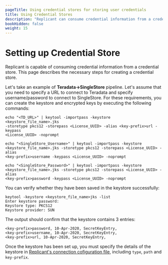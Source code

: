 ```yaml
---
pageTitle: Using credential stores for storing user credentials
title: Using Credential Stores
description: "Replicant can consume credential information from a credential store. This page describes the necessary steps for creating a credential store."
bookHidden: false
weight: 15
---
```


# Setting up Credential Store
Replicant is capable of consuming credential information from a credential store. This page describes the necessary steps for creating a credential store.

Let's take an example of **Teradata->SingleStore** pipeline. Let's assume that you need to specify a URL to connect to Teradata and specify username/password to connect to SingleStore. For these requirements, you can create the keystore and encrypted keys by executing the following commands:

```shell
echo "<TD_URL>" | keytool -importpass -keystore <keystore_file_name>.jks
-storetype pkcs12 -storepass <License_UUID> -alias <key-prefix>url -keypass
<License_UUID> -noprompt
```

```shell
echo "<SingleStore_Username>" | keytool -importpass -keystore
<keystore_file_name>.jks -storetype pkcs12 -storepass <License_UUID> -alias
<key-prefix>username -keypass <License_UUID> -noprompt
```

```shell
echo "<SingleStore_Password>" | keytool -importpass -keystore
<keystore_file_name>.jks -storetype pkcs12 -storepass <License_UUID> -alias
<key-prefix>password -keypass <License_UUID> -noprompt
```

You can verify whether they have been saved in the keystore successfully:

```shell
keytool -keystore <keystore_file_name>jks -list
Enter keystore password:
Keystore type: PKCS12
Keystore provider: SUN
```

The output should confirm that the keystore contains 3 entries:

```
<key-prefix>password, 10-Apr-2020, SecretKeyEntry,
<key-prefix>username, 10-Apr-2020, SecretKeyEntry,
<key-prefix>url, 10-Apr-2020, SecretKeyEntry,
```

Once the keystore has been set up, you must specify the details of the keystore in [Replicant's connection cofiguration file](/docs/sources/source-setup/snowflake/#additional-parameters), including `type`, `path` and `key-prefix`.